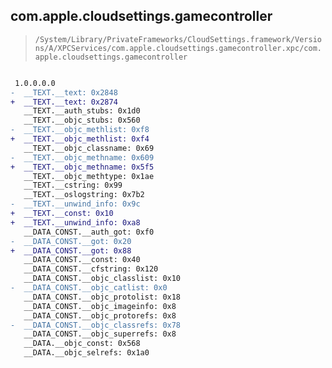 ## com.apple.cloudsettings.gamecontroller

> `/System/Library/PrivateFrameworks/CloudSettings.framework/Versions/A/XPCServices/com.apple.cloudsettings.gamecontroller.xpc/com.apple.cloudsettings.gamecontroller`

```diff

 1.0.0.0.0
-  __TEXT.__text: 0x2848
+  __TEXT.__text: 0x2874
   __TEXT.__auth_stubs: 0x1d0
   __TEXT.__objc_stubs: 0x560
-  __TEXT.__objc_methlist: 0xf8
+  __TEXT.__objc_methlist: 0xf4
   __TEXT.__objc_classname: 0x69
-  __TEXT.__objc_methname: 0x609
+  __TEXT.__objc_methname: 0x5f5
   __TEXT.__objc_methtype: 0x1ae
   __TEXT.__cstring: 0x99
   __TEXT.__oslogstring: 0x7b2
-  __TEXT.__unwind_info: 0x9c
+  __TEXT.__const: 0x10
+  __TEXT.__unwind_info: 0xa8
   __DATA_CONST.__auth_got: 0xf0
-  __DATA_CONST.__got: 0x20
+  __DATA_CONST.__got: 0x88
   __DATA_CONST.__const: 0x40
   __DATA_CONST.__cfstring: 0x120
   __DATA_CONST.__objc_classlist: 0x10
-  __DATA_CONST.__objc_catlist: 0x0
   __DATA_CONST.__objc_protolist: 0x18
   __DATA_CONST.__objc_imageinfo: 0x8
   __DATA_CONST.__objc_protorefs: 0x8
-  __DATA_CONST.__objc_classrefs: 0x78
   __DATA_CONST.__objc_superrefs: 0x8
   __DATA.__objc_const: 0x568
   __DATA.__objc_selrefs: 0x1a0

```
